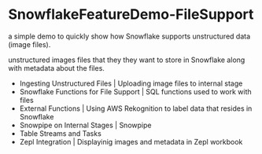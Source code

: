 # SnowflakeFeatureDemo-FileSupport

a simple demo to quickly show  how Snowflake supports unstructured data (image files).  

unstructured images files that they they want to store in Snowflake along with metadata about the files. 


- Ingesting Unstructured Files | Uploading image files to internal stage
- Snowflake Functions for File Support | SQL functions used to work with files
- External Functions | Using AWS Rekognition to label data that resides in Snowflake
- Snowpipe on Internal Stages | Snowpipe 
- Table Streams and Tasks
- Zepl Integration | Displayinig images and metadata in Zepl workbook




